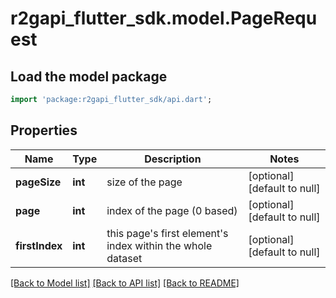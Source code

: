 # r2gapi_flutter_sdk.model.PageRequest

## Load the model package
```dart
import 'package:r2gapi_flutter_sdk/api.dart';
```

## Properties
Name | Type | Description | Notes
------------ | ------------- | ------------- | -------------
**pageSize** | **int** | size of the page | [optional] [default to null]
**page** | **int** | index of the page (0 based) | [optional] [default to null]
**firstIndex** | **int** | this page&#39;s first element&#39;s index within the whole dataset | [optional] [default to null]

[[Back to Model list]](../README.md#documentation-for-models) [[Back to API list]](../README.md#documentation-for-api-endpoints) [[Back to README]](../README.md)



